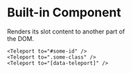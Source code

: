 # Built-in Component <Teleport>

Renders its slot content to another part of  
the DOM.   

```vue
<Teleport to="#some-id" />
<Teleport to=".some-class" />
<Teleport to="[data-teleport]" />
```
